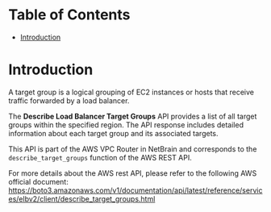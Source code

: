 # Table of Contents
- [Introduction](#introduction)


# Introduction <a name="introduction"></a>
A target group is a logical grouping of EC2 instances or hosts that receive traffic forwarded by a load balancer.



The <b>Describe Load Balancer Target Groups</b> API provides a list of all target groups within the specified region. The API response includes detailed information about each target group and its associated targets.



This API is part of the AWS VPC Router in NetBrain and corresponds to the `describe_target_groups` function of the AWS REST API.



For more details about the AWS rest API, please refer to the following AWS official document: https://boto3.amazonaws.com/v1/documentation/api/latest/reference/services/elbv2/client/describe_target_groups.html